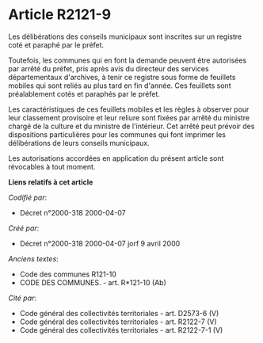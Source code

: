 # Article R2121-9

Les délibérations des conseils municipaux sont inscrites sur un registre coté et paraphé par le préfet.

Toutefois, les communes qui en font la demande peuvent être autorisées par arrêté du préfet, pris après avis du directeur des
services départementaux d'archives, à tenir ce registre sous forme de feuillets mobiles qui sont reliés au plus tard en fin
d'année. Ces feuillets sont préalablement cotés et paraphés par le préfet.

Les caractéristiques de ces feuillets mobiles et les règles à observer pour leur classement provisoire et leur reliure sont
fixées par arrêté du ministre chargé de la culture et du ministre de l'intérieur. Cet arrêté peut prévoir des dispositions
particulières pour les communes qui font imprimer les délibérations de leurs conseils municipaux.

Les autorisations accordées en application du présent article sont révocables à tout moment.

**Liens relatifs à cet article**

_Codifié par_:

  - Décret n°2000-318 2000-04-07

_Créé par_:

  - Décret n°2000-318 2000-04-07 jorf 9 avril 2000

_Anciens textes_:

  - Code des communes R121-10
  - CODE DES COMMUNES. - art. R*121-10 (Ab)

_Cité par_:

  - Code général des collectivités territoriales - art. D2573-6 (V)
  - Code général des collectivités territoriales - art. R2122-7 (V)
  - Code général des collectivités territoriales - art. R2122-7-1 (V)
